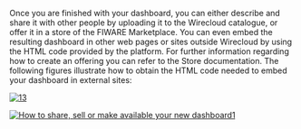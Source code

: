 Once you are finished with your dashboard, you can either describe and
share it with other people by uploading it to the Wirecloud catalogue,
or offer it in a store of the FIWARE Marketplace. You can even embed the
resulting dashboard in other web pages or sites outside Wirecloud by
using the HTML code provided by the platform. For further information
regarding how to create an offering you can refer to the Store
documentation. The following figures illustrate how to obtain the HTML
code needed to embed your dashboard in external sites:

[![13](uploads/2014/11/13.png)](uploads/2014/11/13.png)

[![How to share, sell or make available your new
dashboard1](uploads/2015/04/How-to-share-sell-or-make-available-your-new-dashboard1.png)](uploads/2015/04/How-to-share-sell-or-make-available-your-new-dashboard1.png)
